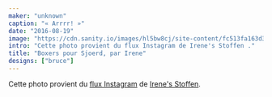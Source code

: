 ```yaml
---
maker: "unknown"
caption: "« Arrrr! »"
date: "2016-08-19"
image: "https://cdn.sanity.io/images/hl5bw8cj/site-content/fc513fa163d3b36a2b8ba6d40825660640a72db4-1080x1080.jpg"
intro: "Cette photo provient du flux Instagram de Irene's Stoffen ."
title: "Boxers pour Sjoerd, par Irene"
designs: ["bruce"]
---
```



Cette photo provient du [flux Instagram](https://www.instagram.com/p/BJS0jaThfh1/)  de [Irene's Stoffen](https://www.facebook.com/irenes.stoffen).

